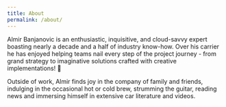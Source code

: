 ```yaml
---
title: About
permalink: /about/
---
```


Almir Banjanovic is an enthusiastic, inquisitive, and cloud-savvy expert boasting nearly a decade and a half of industry know-how. Over his carrier he has enjoyed helping teams nail every step of the project journey - from grand strategy to imaginative solutions crafted with creative implementations! 🚀

Outside of work, Almir finds joy in the company of family and friends, indulging in the occasional hot or cold brew, strumming the guitar, reading news and immersing himself in extensive car literature and videos.

<!--
[View My Resume](/assets/documents/Almir_Banjanovic_Resume.pdf){: .btn .btn--primary target="_blank"}
-->
